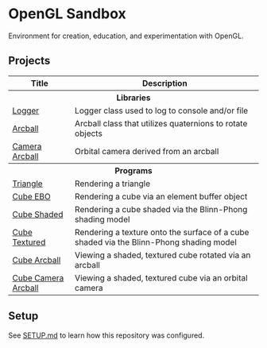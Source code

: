 # OpenGL Sandbox

Environment for creation, education, and experimentation with OpenGL.

## Projects

<table>
	<tr>
		<th>Title</th>
		<th>Description</th>
	</tr>
	<tr>
		<th colspan=2>Libraries</th>
	</tr>
	<tr>
		<td><a href="./include/opengl-sandbox/logger.h">Logger</a></td>
		<td>Logger class used to log to console and/or file</td>
	</tr>
	<tr>
		<td><a href="./include/opengl-sandbox/arcball.h">Arcball</a></td>
		<td>Arcball class that utilizes quaternions to rotate objects</td>
	</tr>
	<tr>
		<td><a href="./include/opengl-sandbox/camera_arcball.h">Camera Arcball</a></td>
		<td>Orbital camera derived from an arcball</td>
	</tr>
	<tr>
		<th colspan=2>Programs</th>
	</tr>
	<tr>
		<td><a href="./src/triangle">Triangle</a></td>
		<td>Rendering a triangle</td>
	</tr>
	<tr>
		<td><a href="./src/cube_ebo">Cube EBO</a></td>
		<td>Rendering a cube via an element buffer object</td>
	</tr>
	<tr>
		<td><a href="./src/cube_shaded">Cube Shaded</a></td>
		<td>Rendering a cube shaded via the Blinn-Phong shading model</td>
	</tr>
	<tr>
		<td><a href="./src/cube_textured">Cube Textured</a></td>
		<td>Rendering a texture onto the surface of a cube shaded via the Blinn-Phong shading model</td>
	</tr>
	<tr>
		<td><a href="./src/cube_arcball">Cube Arcball</a></td>
		<td>Viewing a shaded, textured cube rotated via an arcball</td>
	</tr>
	<tr>
		<td><a href="./src/cube_camera_arcball">Cube Camera Arcball</a></td>
		<td>Viewing a shaded, textured cube via an orbital camera</td>
	</tr>
</table>

## Setup

See [SETUP.md](./SETUP.md) to learn how this repository was configured.
